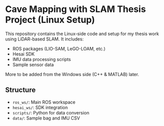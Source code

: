 # Cave Mapping with SLAM Thesis Project (Linux Setup)

This repository contains the Linux-side code and setup for my thesis work using LiDAR-based SLAM. It includes:

- ROS packages (LIO-SAM, LeGO-LOAM, etc.)
- Hesai SDK
- IMU data processing scripts
- Sample sensor data

More to be added from the Windows side (C++ & MATLAB) later.

## Structure

- `ros_ws/`: Main ROS workspace
- `hesai_ws/`: SDK integration
- `scripts/`: Python for data conversion
- `data/`: Sample bag and IMU CSV
